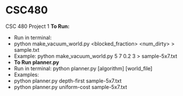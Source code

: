 # CSC480
CSC 480 Project 1
**To Run:**
- Run in terminal:
- python make_vacuum_world.py <rows> <columns> <blocked_fraction> <num_dirty> > sample.txt
- Example: python make_vacuum_world.py 5 7 0.2 3 > sample-5x7.txt
- **To Run planner.py**
- Run in terminal: python planner.py [algorithm] [world_file]
- Examples:
- python planner.py depth-first sample-5x7.txt
- python planner.py uniform-cost sample-5x7.txt
